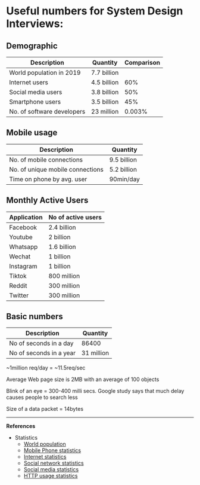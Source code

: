 # Useful numbers for System Design Interviews:

## Demographic
| Description				| Quantity		| Comparison 	|
| ------------------------- | ------------- | ----------|
| World population in 2019 	| 7.7 billion 	|			|
| Internet users			| 4.5 billion	| 60% 		|
| Social media users		| 3.8 billion	| 50% 		|
| Smartphone users			| 3.5 billion	| 45% 		|
| No. of software developers| 23 million	| 0.003% 	|

## Mobile usage
| Description				| Quantity		|
| ------------------------- | ------------- |
| No. of mobile connections | 9.5 billion 	|
| No. of unique mobile connections | 5.2 billion 	|
| Time on phone by avg. user | 90min/day |

## Monthly Active Users
| Application				| No of active users		|
| ------------------------- | ------------- |
| Facebook 					|2.4 billion |
| Youtube 					|2 billion |
| Whatsapp 					|1.6 billion |
| Wechat 					|1 billion |
| Instagram 				|1 billion |
| Tiktok 					|800 million | 
| Reddit 					|300 million |
| Twitter 					|300 million |

## Basic numbers
| Description				| Quantity		|
| ------------------------- | ------------- |
| No of seconds in a day 	| 86400 		|
| No of seconds in a year 	| 31 million 	|

\~1million req/day = \~11.5req/sec

Average Web page size is 2MB with an average of 100 objects

Blink of an eye = 300-400 milli secs. Google study says that much delay causes people to search less

Size of a data packet = 14bytes

---

**References**

* Statistics
	* [World population](https://www.worldometers.info/world-population/)
	* [Mobile Phone statistics](https://www.bankmycell.com/blog/how-many-phones-are-in-the-world)
	* [Internet statistics](https://www.statista.com/statistics/617136/digital-population-worldwide/)
	* [Social network statistics](https://www.statista.com/statistics/272014/global-social-networks-ranked-by-number-of-users/)
	* [Social media statistics](https://dustinstout.com/social-media-statistics/)
	* [HTTP usage statistics](https://httparchive.org/reports/state-of-the-web)
